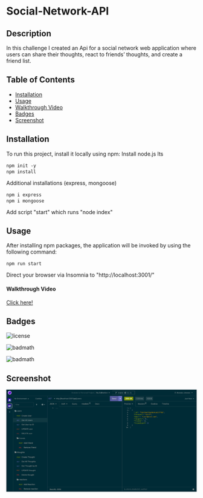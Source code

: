 # Social-Network-API

## Description

In this challenge I created an Api for a social network web application where users can share their thoughts, react to friends’ thoughts, and create a friend list. 

## Table of Contents

- [Installation](#installation)
- [Usage](#usage)
- [Walkthrough Video](#walkthroughvideo)
- [Badges](#badges)
- [Screenshot](#screenshot)

## Installation

To run this project, install it locally using npm:
Install node.js lts

```
npm init -y
npm install
```

Additional installations (express, mongoose)

```
npm i express
npm i mongoose
```

Add script "start" which runs "node index"

## Usage

After installing npm packages, the application will be invoked by using the following command:

```
npm run start
```

Direct your browser via Insomnia  to "http://localhost:3001/"

#### Walkthrough Video

[Click here!](https://drive.google.com/file/d/1tHqU8V4KMVRzHdo02JuFvz-L8WQNRWsp/view)

## Badges

![license](https://img.shields.io/badge/license-MIT-yellow.svg)

![badmath](https://img.shields.io/github/languages/top/lernantino/badmath)

![badmath](https://img.shields.io/github/repo-size/bjimenez09/Social-Network-API)

## Screenshot
![](assets/social-network-api.png)